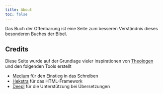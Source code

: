 ```yaml
---
title: About
toc: false
---
```


Das Buch der Offenbarung ist eine Seite zum besseren Verständnis dieses besonderen Buches der Bibel.

## Credits

Diese Seite wurde auf der Grundlage vieler Inspirationen von [Theologen](../gen/background/ressources/how-to-study-the-book-of-revelation/index.html) und den folgenden Tools erstellt
- [Medium](https://medium.com/) für den Einstieg in das Schreiben
- [Hekstra](https://themes.gohugo.io/themes/hextra/) für das HTML-Framework
- [Deepl](https://www.deepl.com/translator) für die Unterstützung bei Übersetzungen


